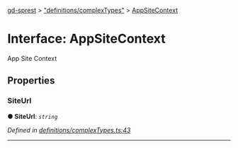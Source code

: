 [gd-sprest](../README.md) > ["definitions/complexTypes"](../modules/_definitions_complextypes_.md) > [AppSiteContext](../interfaces/_definitions_complextypes_.appsitecontext.md)



# Interface: AppSiteContext


App Site Context


## Properties
<a id="siteurl"></a>

###  SiteUrl

**●  SiteUrl**:  *`string`* 

*Defined in [definitions/complexTypes.ts:43](https://github.com/gunjandatta/sprest/blob/3de79f1/src/definitions/complexTypes.ts#L43)*





___


